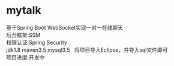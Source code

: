 # mytalk
基于Spring Boot WebSocket实现一对一在线聊天   
后台框架:SSM   
权限认证:Spring Security   
jdk1.8 maven3.5 mysql3.5  
将项目导入Eclipse，并导入sql文件即可  
项目进度:开发中  
